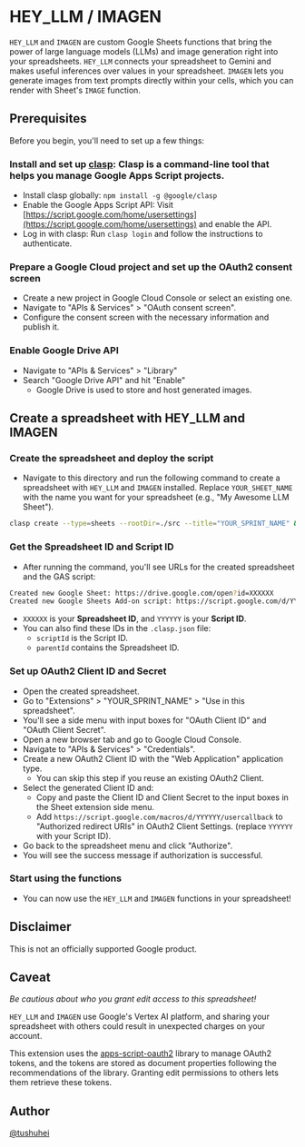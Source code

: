 # HEY_LLM / IMAGEN

`HEY_LLM` and `IMAGEN` are custom Google Sheets functions that bring the power of large language models (LLMs) and image generation right into your spreadsheets. `HEY_LLM` connects your spreadsheet to Gemini and makes useful inferences over values in your spreadsheet. `IMAGEN` lets you generate images from text prompts directly within your cells, which you can render with Sheet's `IMAGE` function.

## Prerequisites

Before you begin, you'll need to set up a few things:

### Install and set up [clasp](https://github.com/google/clasp): Clasp is a command-line tool that helps you manage Google Apps Script projects.

- Install clasp globally: `npm install -g @google/clasp`
- Enable the Google Apps Script API: Visit [https://script.google.com/home/usersettings](https://script.google.com/home/usersettings) and enable the API.
- Log in with clasp: Run `clasp login` and follow the instructions to authenticate.

### Prepare a Google Cloud project and set up the OAuth2 consent screen

- Create a new project in Google Cloud Console or select an existing one.
- Navigate to "APIs & Services" > "OAuth consent screen".
- Configure the consent screen with the necessary information and publish it.

### Enable Google Drive API

- Navigate to "APIs & Services" > "Library"
- Search "Google Drive API" and hit "Enable"
  - Google Drive is used to store and host generated images.

## Create a spreadsheet with HEY_LLM and IMAGEN

### Create the spreadsheet and deploy the script

- Navigate to this directory and run the following command to create a spreadsheet with `HEY_LLM` and `IMAGEN` installed. Replace `YOUR_SHEET_NAME` with the name you want for your spreadsheet (e.g., "My Awesome LLM Sheet").

```bash
clasp create --type=sheets --rootDir=./src --title="YOUR_SPRINT_NAME" && mv ./src/.clasp.json . && clasp push -f
```

### Get the Spreadsheet ID and Script ID

- After running the command, you'll see URLs for the created spreadsheet and the GAS script:

```bash
Created new Google Sheet: https://drive.google.com/open?id=XXXXXX
Created new Google Sheets Add-on script: https://script.google.com/d/YYYYYY/edit
```

- `XXXXXX` is your **Spreadsheet ID**, and `YYYYYY` is your **Script ID**.
- You can also find these IDs in the `.clasp.json` file:
  - `scriptId` is the Script ID.
  - `parentId` contains the Spreadsheet ID.

### Set up OAuth2 Client ID and Secret

- Open the created spreadsheet.
- Go to "Extensions" > "YOUR_SPRINT_NAME" > "Use in this spreadsheet".
- You'll see a side menu with input boxes for "OAuth Client ID" and "OAuth Client Secret".
- Open a new browser tab and go to Google Cloud Console.
- Navigate to "APIs & Services" > "Credentials".
- Create a new OAuth2 Client ID with the "Web Application" application type.
  - You can skip this step if you reuse an existing OAuth2 Client.
- Select the generated Client ID and:
  - Copy and paste the Client ID and Client Secret to the input boxes in the Sheet extension side menu.
  - Add `https://script.google.com/macros/d/YYYYYY/usercallback` to "Authorized redirect URIs" in OAuth2 Client Settings. (replace `YYYYYY` with your Script ID).
- Go back to the spreadsheet menu and click "Authorize".
- You will see the success message if authorization is successful.

### Start using the functions

- You can now use the `HEY_LLM` and `IMAGEN` functions in your spreadsheet!

## Disclaimer

This is not an officially supported Google product.

## Caveat

_Be cautious about who you grant edit access to this spreadsheet!_

`HEY_LLM` and `IMAGEN` use Google's Vertex AI platform, and sharing your spreadsheet with others could result in unexpected charges on your account.

This extension uses the [apps-script-oauth2](https://github.com/googleworkspace/apps-script-oauth2) library to manage OAuth2 tokens, and the tokens are stored as document properties following the recommendations of the library. Granting edit permissions to others lets them retrieve these tokens.

## Author

[@tushuhei](https://github.com/tushuhei)
